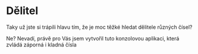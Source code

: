 # Dělitel
Taky už jste si trápili hlavu tím, že je moc těžké hledat dělitele různých čísel?

Ne? Nevadí, právě pro Vás jsem vytvořil tuto konzolovou aplikaci, která zvládá záporná i kladná čísla 
